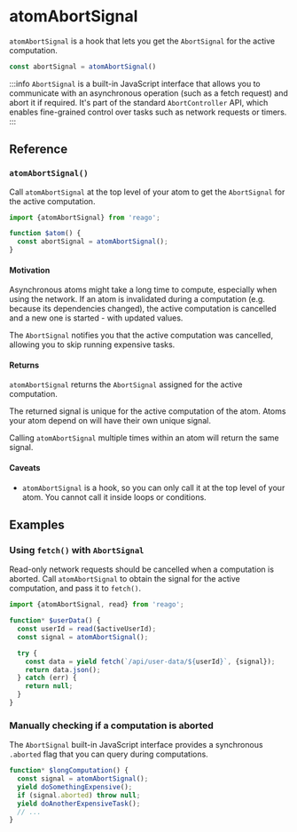 # atomAbortSignal

`atomAbortSignal` is a hook that lets you get the `AbortSignal` for the active computation.

```ts
const abortSignal = atomAbortSignal()
```

:::info
`AbortSignal` is a built-in JavaScript interface that allows you to communicate with an asynchronous
operation (such as a fetch request) and abort it if required. It's part of the standard `AbortController` API,
which enables fine-grained control over tasks such as network requests or timers.
:::


## Reference

### `atomAbortSignal()`

Call `atomAbortSignal` at the top level of your atom to get the `AbortSignal` for the active computation.

```ts
import {atomAbortSignal} from 'reago';

function $atom() {
  const abortSignal = atomAbortSignal();
}
```

#### Motivation

Asynchronous atoms might take a long time to compute, especially when using the network.
If an atom is invalidated during a computation (e.g. because its dependencies changed), the active
computation is cancelled and a new one is started - with updated values.

The `AbortSignal` notifies you that the active computation was cancelled, allowing you to skip running
expensive tasks.

#### Returns

`atomAbortSignal` returns the `AbortSignal` assigned for the active computation.

The returned signal is unique for the active computation of the atom. Atoms your atom depend on
will have their own unique signal.

Calling `atomAbortSignal` multiple times within an atom will return the same signal.

#### Caveats

* `atomAbortSignal` is a hook, so you can only call it at the top level of your atom. You cannot call it inside loops
  or conditions.


## Examples

### Using `fetch()` with `AbortSignal`

Read-only network requests should be cancelled when a computation is aborted. Call `atomAbortSignal` to obtain
the signal for the active computation, and pass it to `fetch()`.

```ts
import {atomAbortSignal, read} from 'reago';

function* $userData() {
  const userId = read($activeUserId);
  const signal = atomAbortSignal();

  try {
    const data = yield fetch(`/api/user-data/${userId}`, {signal});
    return data.json();
  } catch (err) {
    return null;
  }
}
```

### Manually checking if a computation is aborted

The `AbortSignal` built-in JavaScript interface provides a synchronous `.aborted` flag that you can query
during computations.

```ts
function* $longComputation() {
  const signal = atomAbortSignal();
  yield doSomethingExpensive();
  if (signal.aborted) throw null;
  yield doAnotherExpensiveTask();
  // ...
}
```
